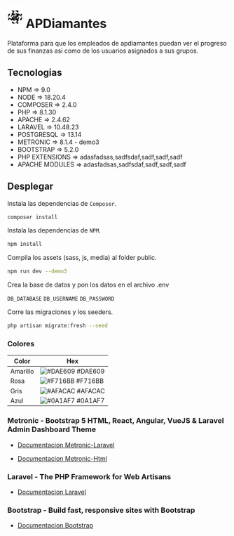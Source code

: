 

# <img src="resources/assets/apdiamantes/media/logo_negro.svg" alt="Logo" style="height:50px;"> APDiamantes

Plataforma para que los empleados de apdiamantes puedan ver el progreso de sus finanzas asi como de los usuarios asignados a sus grupos.

## Tecnologias

- NPM  => 9.0
- NODE  => 18.20.4
- COMPOSER  => 2.4.0
- PHP  => 8.1.30
- APACHE  => 2.4.62
- LARAVEL  => 10.48.23
- POSTGRESQL  => 13.14
- METRONIC  => 8.1.4 - demo3
- BOOTSTRAP  => 5.2.0
- PHP EXTENSIONS  => adasfadsas,sadfsdaf,sadf,sadf,sadf
- APACHE MODULES  => adasfadsas,sadfsdaf,sadf,sadf,sadf

## Desplegar

Instala las dependencias de `Composer`.
```bash
composer install
```

Instala las dependencias de  `NPM`.
```bash
npm install
```

Compila los assets (sass, js, media) al folder public.
```bash
npm run dev --demo3
```

Crea la base de datos y pon los datos en el archivo .env

`DB_DATABASE`
`DB_USERNAME`
`DB_PASSWORD`

Corre las migraciones y los seeders.
```bash
php artisan migrate:fresh --seed
```

### Colores

| Color             | Hex                                                                |
| ----------------- | ------------------------------------------------------------------ |
| Amarillo | ![#DAE609](https://via.placeholder.com/10/DAE609?text=+) #DAE609 |
| Rosa | ![#F716BB](https://via.placeholder.com/10/F716BB?text=+) #F716BB |
| Gris | ![#AFACAC](https://via.placeholder.com/10/AFACAC?text=+) #AFACAC |
| Azul | ![#0A1AF7](https://via.placeholder.com/10/0A1AF7?text=+) #0A1AF7 |


### Metronic - Bootstrap 5 HTML, React, Angular, VueJS & Laravel Admin Dashboard Theme

- [Documentacion Metronic-Laravel](https://preview.keenthemes.com/laravel/metronic/docs/index)

- [Documentacion Metronic-Html](https://preview.keenthemes.com/html/metronic/docs/index)

### Laravel - The PHP Framework for Web Artisans

- [Documentacion Laravel](https://laravel.com/docs/10.x)

### Bootstrap - Build fast, responsive sites with Bootstrap

- [Documentacion Bootstrap](https://getbootstrap.com/docs/5.2/getting-started/introduction/)

